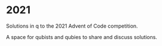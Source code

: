 # 2021
Solutions in q to the 2021 Advent of Code competition. 

A space for qubists and qubies to share and discuss solutions.
